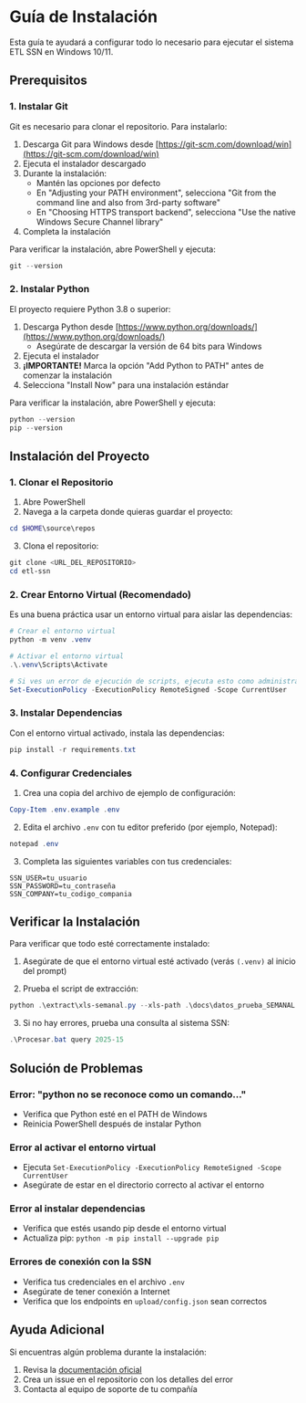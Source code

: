 # Guía de Instalación

Esta guía te ayudará a configurar todo lo necesario para ejecutar el sistema ETL SSN en Windows 10/11.

## Prerequisitos

### 1. Instalar Git

Git es necesario para clonar el repositorio. Para instalarlo:

1. Descarga Git para Windows desde [https://git-scm.com/download/win](https://git-scm.com/download/win)
2. Ejecuta el instalador descargado
3. Durante la instalación:
   - Mantén las opciones por defecto
   - En "Adjusting your PATH environment", selecciona "Git from the command line and also from 3rd-party software"
   - En "Choosing HTTPS transport backend", selecciona "Use the native Windows Secure Channel library"
4. Completa la instalación

Para verificar la instalación, abre PowerShell y ejecuta:
```powershell
git --version
```

### 2. Instalar Python

El proyecto requiere Python 3.8 o superior:

1. Descarga Python desde [https://www.python.org/downloads/](https://www.python.org/downloads/)
   - Asegúrate de descargar la versión de 64 bits para Windows
2. Ejecuta el instalador
3. **¡IMPORTANTE!** Marca la opción "Add Python to PATH" antes de comenzar la instalación
4. Selecciona "Install Now" para una instalación estándar

Para verificar la instalación, abre PowerShell y ejecuta:
```powershell
python --version
pip --version
```

## Instalación del Proyecto

### 1. Clonar el Repositorio

1. Abre PowerShell
2. Navega a la carpeta donde quieras guardar el proyecto:
```powershell
cd $HOME\source\repos
```
3. Clona el repositorio:
```powershell
git clone <URL_DEL_REPOSITORIO>
cd etl-ssn
```

### 2. Crear Entorno Virtual (Recomendado)

Es una buena práctica usar un entorno virtual para aislar las dependencias:

```powershell
# Crear el entorno virtual
python -m venv .venv

# Activar el entorno virtual
.\.venv\Scripts\Activate

# Si ves un error de ejecución de scripts, ejecuta esto como administrador:
Set-ExecutionPolicy -ExecutionPolicy RemoteSigned -Scope CurrentUser
```

### 3. Instalar Dependencias

Con el entorno virtual activado, instala las dependencias:

```powershell
pip install -r requirements.txt
```

### 4. Configurar Credenciales

1. Crea una copia del archivo de ejemplo de configuración:
```powershell
Copy-Item .env.example .env
```

2. Edita el archivo `.env` con tu editor preferido (por ejemplo, Notepad):
```powershell
notepad .env
```

3. Completa las siguientes variables con tus credenciales:
```
SSN_USER=tu_usuario
SSN_PASSWORD=tu_contraseña
SSN_COMPANY=tu_codigo_compania
```

## Verificar la Instalación

Para verificar que todo esté correctamente instalado:

1. Asegúrate de que el entorno virtual esté activado (verás `(.venv)` al inicio del prompt)

2. Prueba el script de extracción:
```powershell
python .\extract\xls-semanal.py --xls-path .\docs\datos_prueba_SEMANAL.xlsx
```

3. Si no hay errores, prueba una consulta al sistema SSN:
```powershell
.\Procesar.bat query 2025-15
```

## Solución de Problemas

### Error: "python no se reconoce como un comando..."
- Verifica que Python esté en el PATH de Windows
- Reinicia PowerShell después de instalar Python

### Error al activar el entorno virtual
- Ejecuta `Set-ExecutionPolicy -ExecutionPolicy RemoteSigned -Scope CurrentUser`
- Asegúrate de estar en el directorio correcto al activar el entorno

### Error al instalar dependencias
- Verifica que estés usando pip desde el entorno virtual
- Actualiza pip: `python -m pip install --upgrade pip`

### Errores de conexión con la SSN
- Verifica tus credenciales en el archivo `.env`
- Asegúrate de tener conexión a Internet
- Verifica que los endpoints en `upload/config.json` sean correctos

## Ayuda Adicional

Si encuentras algún problema durante la instalación:
1. Revisa la [documentación oficial](URL_DEL_REPO)
2. Crea un issue en el repositorio con los detalles del error
3. Contacta al equipo de soporte de tu compañía
